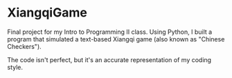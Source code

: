 # XiangqiGame
Final project for my Intro to Programming II class. Using Python, I built a program that simulated a text-based Xiangqi game (also known as "Chinese Checkers").

The code isn't perfect, but it's an accurate representation of my coding style.
